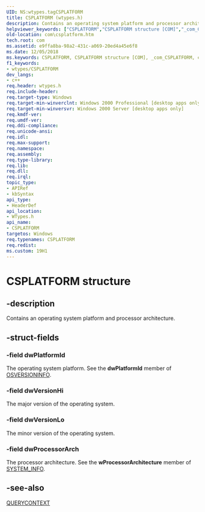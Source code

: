 ```yaml
---
UID: NS:wtypes.tagCSPLATFORM
title: CSPLATFORM (wtypes.h)
description: Contains an operating system platform and processor architecture.helpviewer_keywords: ["CSPLATFORM","CSPLATFORM structure [COM]","_com_CSPLATFORM","com.csplatform","wtypes/tagCSPLATFORM"]
old-location: com\csplatform.htm
tech.root: com
ms.assetid: e9ffa8ba-98a2-431c-a069-20ed4a45e6f8
ms.date: 12/05/2018
ms.keywords: CSPLATFORM, CSPLATFORM structure [COM], _com_CSPLATFORM, com.csplatform, wtypes/tagCSPLATFORM
f1_keywords:
- wtypes/CSPLATFORM
dev_langs:
- c++
req.header: wtypes.h
req.include-header: 
req.target-type: Windows
req.target-min-winverclnt: Windows 2000 Professional [desktop apps only]
req.target-min-winversvr: Windows 2000 Server [desktop apps only]
req.kmdf-ver: 
req.umdf-ver: 
req.ddi-compliance: 
req.unicode-ansi: 
req.idl: 
req.max-support: 
req.namespace: 
req.assembly: 
req.type-library: 
req.lib: 
req.dll: 
req.irql: 
topic_type:
- APIRef
- kbSyntax
api_type:
- HeaderDef
api_location:
- WTypes.h
api_name:
- CSPLATFORM
targetos: Windows
req.typenames: CSPLATFORM
req.redist: 
ms.custom: 19H1
---
```


# CSPLATFORM structure


## -description


Contains an operating system platform and processor architecture.



## -struct-fields




### -field dwPlatformId

The operating system platform. See the <b>dwPlatformId</b> member of <a href="https://docs.microsoft.com/windows/desktop/api/winnt/ns-winnt-osversioninfoa">OSVERSIONINFO</a>.


### -field dwVersionHi

The major version of the operating system.


### -field dwVersionLo

The minor version of the operating system.


### -field dwProcessorArch

The processor architecture.
See the <b>wProcessorArchitecture</b> member of <a href="https://docs.microsoft.com/windows/desktop/api/sysinfoapi/ns-sysinfoapi-system_info">SYSTEM_INFO</a>.


## -see-also




<a href="https://docs.microsoft.com/windows/desktop/api/wtypes/ns-wtypes-querycontext">QUERYCONTEXT</a>
 

 

